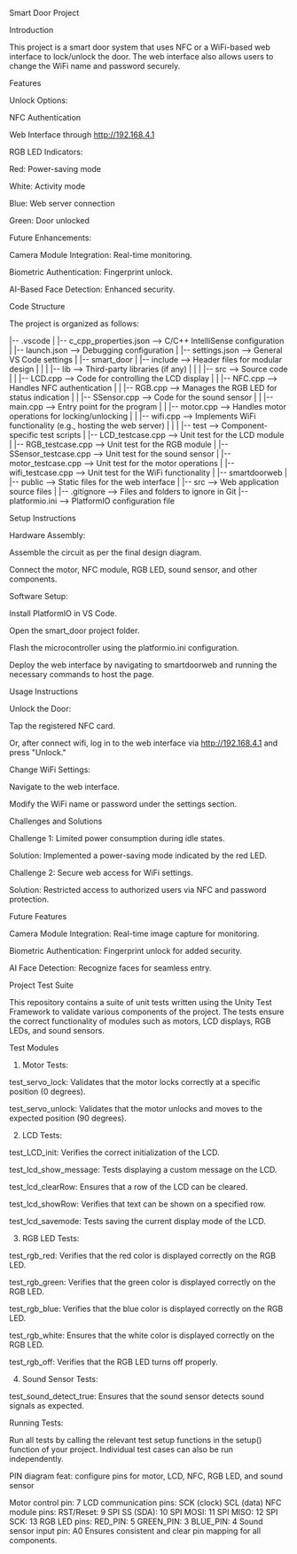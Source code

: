 Smart Door Project

Introduction

This project is a smart door system that uses NFC or a WiFi-based web interface to lock/unlock the door. The web interface also allows users to change the WiFi name and password securely.

Features

Unlock Options:

NFC Authentication

Web Interface through http://192.168.4.1

RGB LED Indicators:

Red: Power-saving mode

White: Activity mode

Blue: Web server connection

Green: Door unlocked

Future Enhancements:

Camera Module Integration: Real-time monitoring.

Biometric Authentication: Fingerprint unlock.

AI-Based Face Detection: Enhanced security.

Code Structure

The project is organized as follows:

|-- .vscode
|   |-- c_cpp_properties.json      --> C/C++ IntelliSense configuration
|   |-- launch.json                --> Debugging configuration
|   |-- settings.json              --> General VS Code settings
|
|-- smart_door
|   |-- include                    --> Header files for modular design
|   |
|   |-- lib                        --> Third-party libraries (if any)
|   |
|   |-- src                        --> Source code
|   |   |-- LCD.cpp                --> Code for controlling the LCD display
|   |   |-- NFC.cpp                --> Handles NFC authentication
|   |   |-- RGB.cpp                --> Manages the RGB LED for status indication
|   |   |-- SSensor.cpp            --> Code for the sound sensor
|   |   |-- main.cpp               --> Entry point for the program
|   |   |-- motor.cpp              --> Handles motor operations for locking/unlocking
|   |   |-- wifi.cpp               --> Implements WiFi functionality (e.g., hosting the web server)
|   |
|   |-- test                       --> Component-specific test scripts
|       |-- LCD_testcase.cpp       --> Unit test for the LCD module
|       |-- RGB_testcase.cpp       --> Unit test for the RGB module
|       |-- SSensor_testcase.cpp   --> Unit test for the sound sensor
|       |-- motor_testcase.cpp     --> Unit test for the motor operations
|       |-- wifi_testcase.cpp      --> Unit test for the WiFi functionality
|
|-- smartdoorweb
|   |-- public                     --> Static files for the web interface
|   |-- src                        --> Web application source files
|
|-- .gitignore                     --> Files and folders to ignore in Git
|-- platformio.ini                 --> PlatformIO configuration file

Setup Instructions

Hardware Assembly:

Assemble the circuit as per the final design diagram.

Connect the motor, NFC module, RGB LED, sound sensor, and other components.

Software Setup:

Install PlatformIO in VS Code.

Open the smart_door project folder.

Flash the microcontroller using the platformio.ini configuration.

Deploy the web interface by navigating to smartdoorweb and running the necessary commands to host the page.

Usage Instructions

Unlock the Door:

Tap the registered NFC card.

Or, after connect wifi, log in to the web interface via http://192.168.4.1 and press "Unlock."

Change WiFi Settings:

Navigate to the web interface.

Modify the WiFi name or password under the settings section.

Challenges and Solutions

Challenge 1: Limited power consumption during idle states.

Solution: Implemented a power-saving mode indicated by the red LED.

Challenge 2: Secure web access for WiFi settings.

Solution: Restricted access to authorized users via NFC and password protection.

Future Features

Camera Module Integration: Real-time image capture for monitoring.

Biometric Authentication: Fingerprint unlock for added security.

AI Face Detection: Recognize faces for seamless entry.

Project Test Suite

This repository contains a suite of unit tests written using the Unity Test Framework to validate various components of the project. The tests ensure the correct functionality of modules such as motors, LCD displays, RGB LEDs, and sound sensors.

Test Modules

1. Motor Tests:

test_servo_lock: Validates that the motor locks correctly at a specific position (0 degrees).

test_servo_unlock: Validates that the motor unlocks and moves to the expected position (90 degrees).

2. LCD Tests:

test_LCD_init: Verifies the correct initialization of the LCD.

test_lcd_show_message: Tests displaying a custom message on the LCD.

test_lcd_clearRow: Ensures that a row of the LCD can be cleared.

test_lcd_showRow: Verifies that text can be shown on a specified row.

test_lcd_savemode: Tests saving the current display mode of the LCD.

3. RGB LED Tests:

test_rgb_red: Verifies that the red color is displayed correctly on the RGB LED.

test_rgb_green: Verifies that the green color is displayed correctly on the RGB LED.

test_rgb_blue: Verifies that the blue color is displayed correctly on the RGB LED.

test_rgb_white: Ensures that the white color is displayed correctly on the RGB LED.

test_rgb_off: Verifies that the RGB LED turns off properly.

4. Sound Sensor Tests:

test_sound_detect_true: Ensures that the sound sensor detects sound signals as expected.

Running Tests:

Run all tests by calling the relevant test setup functions in the setup() function of your project. Individual test cases can also be run independently.

PIN diagram
feat: configure pins for motor, LCD, NFC, RGB LED, and sound sensor

Motor control pin: 7
LCD communication pins:
SCK (clock)
SCL (data)
NFC module pins:
RST/Reset: 9
SPI SS (SDA): 10
SPI MOSI: 11
SPI MISO: 12
SPI SCK: 13
RGB LED pins:
RED_PIN: 5
GREEN_PIN: 3
BLUE_PIN: 4
Sound sensor input pin: A0
Ensures consistent and clear pin mapping for all components.